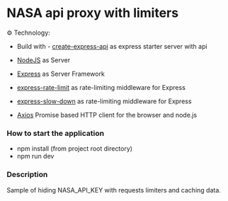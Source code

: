 # NASA api proxy with limiters
 
⚙️ Technology:
- Build with - [create-express-api](https://www.npmjs.com/package/create-express-api) as express starter server with api

- [NodeJS](https://nodejs.org/en/) as Server
- [Express](https://expressjs.com/) as Server Framework
- [express-rate-limit](https://www.npmjs.com/package/express-rate-limit) as rate-limiting middleware for Express
- [express-slow-down](https://www.npmjs.com/package/express-slow-down) as rate-limiting middleware for Express
- [Axios](https://www.npmjs.com/package/axios) Promise based HTTP client for the browser and node.js

### How to start the application
- npm install (from project root directory)
- npm run dev

### Description

Sample of hiding NASA_API_KEY with requests limiters and caching data.
